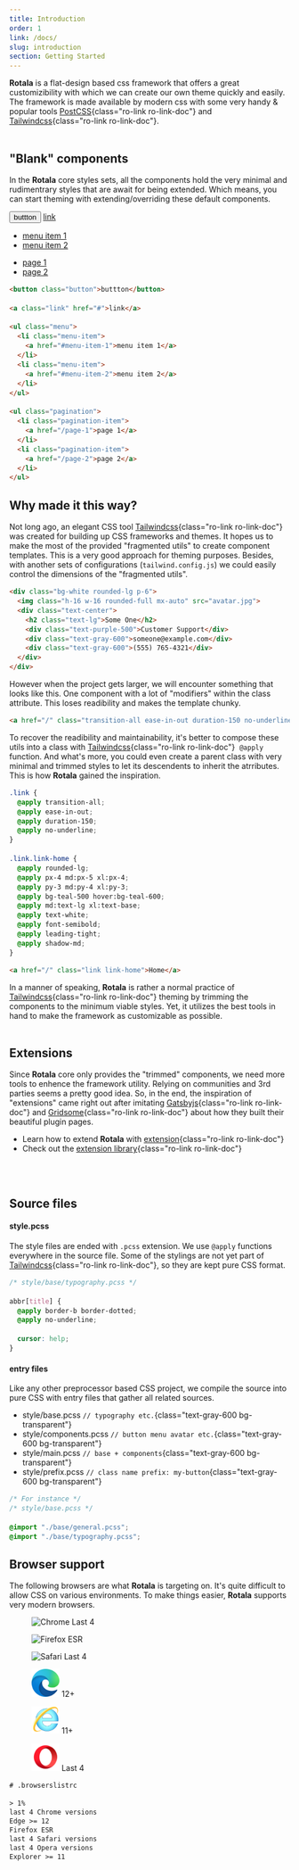 ```yaml
---
title: Introduction
order: 1
link: /docs/
slug: introduction
section: Getting Started
---
```


**Rotala** is a flat-design based css framework that offers a great customizibility with which we can create our own theme quickly and easily.
The framework is made available by modern css with some very handy & popular tools [PostCSS](https://postcss.org){class="ro-link ro-link-doc"} and [Tailwindcss](https://tailwindcss.com/){class="ro-link ro-link-doc"}.
<br>
<br>


## "Blank" components
In the **Rotala** core styles sets, all the components hold the very minimal and rudimentrary styles that are await for being extended. Which means, you can start theming with extending/overriding these default components.

<div class="flex flex-wrap items-center">
  <button class="button flex-1">buttton</button>
  <a class="link flex-1" href="#">link</a>
  <ul class="menu flex-1">
    <li class="menu-item">
      <a href="#menu-item-1">menu item 1</a>
    </li>
    <li class="menu-item">
      <a href="#menu-item-2">menu item 2</a>
    </li>
  </ul>
  <ul class="pagination flex-1">
    <li class="pagination-item">
      <a href="/">page 1</a>
    </li>
    <li class="pagination-item">
      <a href="/">page 2</a>
    </li>
  </ul>
</div>

```html {}
<button class="button">buttton</button>

<a class="link" href="#">link</a>

<ul class="menu">
  <li class="menu-item">
    <a href="#menu-item-1">menu item 1</a>
  </li>
  <li class="menu-item">
    <a href="#menu-item-2">menu item 2</a>
  </li>
</ul>

<ul class="pagination">
  <li class="pagination-item">
    <a href="/page-1">page 1</a>
  </li>
  <li class="pagination-item">
    <a href="/page-2">page 2</a>
  </li>
</ul>
```



## Why made it this way?
Not long ago, an elegant CSS tool [Tailwindcss](https://tailwindcss.com/){class="ro-link ro-link-doc"} was created for building up CSS frameworks and themes. It hopes us to make the most of the provided "fragmented utils" to create component templates. This is a very good approach for theming purposes. Besides, with another sets of configurations (`tailwind.config.js`) we could easily control the dimensions of the "fragmented utils".

```html {}
<div class="bg-white rounded-lg p-6">
  <img class="h-16 w-16 rounded-full mx-auto" src="avatar.jpg">
  <div class="text-center">
    <h2 class="text-lg">Some One</h2>
    <div class="text-purple-500">Customer Support</div>
    <div class="text-gray-600">someone@example.com</div>
    <div class="text-gray-600">(555) 765-4321</div>
  </div>
</div>
```

However when the project gets larger, we will encounter something that looks like this. One component with a lot of "modifiers" within the class attribute. This loses readibility and makes the template chunky.

```html {}
<a href="/" class="transition-all ease-in-out duration-150 no-underline rounded-lg px-4 md:px-5 xl:px-4 py-3 md:py-4 xl:py-3 bg-teal-500 hover:bg-teal-600 md:text-lg xl:text-base text-white font-semibold leading-tight shadow-md">Home</a>
```

To recover the readibility and maintainability, it's better to compose these utils into a class with [Tailwindcss](https://tailwindcss.com/){class="ro-link ro-link-doc"}&nbsp; `@apply` function. And what's more, you could even create a parent class with very minimal and trimmed styles to let its descendents to inherit the atrributes. This is how **Rotala** gained the inspiration.

```css
.link {
  @apply transition-all;
  @apply ease-in-out;
  @apply duration-150;
  @apply no-underline;
}

.link.link-home {
  @apply rounded-lg;
  @apply px-4 md:px-5 xl:px-4;
  @apply py-3 md:py-4 xl:py-3;
  @apply bg-teal-500 hover:bg-teal-600;
  @apply md:text-lg xl:text-base;
  @apply text-white;
  @apply font-semibold;
  @apply leading-tight;
  @apply shadow-md;
}
```
```html {}
<a href="/" class="link link-home">Home</a>
```


In a manner of speaking, **Rotala** is rather a normal practice of [Tailwindcss](https://tailwindcss.com/){class="ro-link ro-link-doc"} theming by trimming the components to the minimum viable styles. Yet, it utilizes the best tools in hand to make the framework as customizable as possible.
<br>
<br>



## Extensions
Since **Rotala** core only provides the "trimmed" components, we need more tools to enhence the framework utility. Relying on communities and 3rd parties seems a pretty good idea. So, in the end, the inspiration of "extensions" came right out after imitating [Gatsbyjs](https://www.gatsbyjs.org/){class="ro-link ro-link-doc"} and [Gridsome](https://gridsome.org/){class="ro-link ro-link-doc"} about how they built their beautiful plugin pages.

- Learn how to extend **Rotala** with [extension](/docs/extension){class="ro-link ro-link-doc"}
- Check out the [extension library](/extensions){class="ro-link ro-link-doc"}
<br>
<br>


## Source files
#### style.pcss
The style files are ended with `.pcss` extension. We use `@apply` functions everywhere in the source file. Some of the stylings are not yet part of [Tailwindcss](https://tailwindcss.com/){class="ro-link ro-link-doc"}, so they are kept pure CSS format.

```css {}
/* style/base/typography.pcss */

abbr[title] {
  @apply border-b border-dotted;
  @apply no-underline;

  cursor: help;
}
```



#### entry files
Like any other preprocessor based CSS project, we compile the source into pure CSS with entry files that gather all related sources.

- style/base.pcss `// typography etc.`{class="text-gray-600 bg-transparent"}
- style/components.pcss `// button menu avatar etc.`{class="text-gray-600 bg-transparent"}
- style/main.pcss `// base + components`{class="text-gray-600 bg-transparent"}
- style/prefix.pcss `// class name prefix: my-button`{class="text-gray-600 bg-transparent"}

```css {}
/* For instance */
/* style/base.pcss */

@import "./base/general.pcss";
@import "./base/typography.pcss";
```



## Browser support
The following browsers are what **Rotala** is targeting on. It's quite difficult to allow CSS on various environments. To make things easier, **Rotala** supports very modern browsers.

<div class="flex flex-wrap items-center justify-between">
  <figure class="py-4 sm:w-auto w-1/3">
    <img class="mx-auto" src="https://raw.githubusercontent.com/alrra/browser-logos/master/src/chrome/chrome.svg?sanitize=true" width="50" alt="Chrome">
    <caption class="block mx-auto text-gray-700 py-4">
      Last 4
    </caption>
  </figure>
  <figure class="py-4 sm:w-auto w-1/3">
    <img class="mx-auto" src="https://raw.githubusercontent.com/alrra/browser-logos/master/src/firefox/firefox.svg?sanitize=true" width="50" alt="Firefox">
    <caption class="block mx-auto text-gray-700 py-4">
      ESR
    </caption>
  </figure>
  <figure class="py-4 sm:w-auto w-1/3">
    <img class="mx-auto" src="https://raw.githubusercontent.com/alrra/browser-logos/master/src/safari-ios/safari-ios.svg?sanitize=true" width="50" alt="Safari">
    <caption class="block mx-auto text-gray-700 py-4">
      Last 4
    </caption>
  </figure>
  <figure class="py-4 sm:w-auto w-1/3">
    <img class="mx-auto" src="https://raw.githubusercontent.com/alrra/browser-logos/master/src/edge/edge.svg?sanitize=true" width="50" alt="Edge">
    <caption class="block mx-auto text-gray-700 py-4">
      12+
    </caption>
  </figure>
  <figure class="py-4 sm:w-auto w-1/3">
    <img class="mx-auto" src="https://raw.githubusercontent.com/alrra/browser-logos/master/src/archive/internet-explorer_9-11/internet-explorer_9-11.svg?sanitize=true" width="50" alt="IE">
    <caption class="block mx-auto text-gray-700 py-4">
      11+
    </caption>
  </figure>
  <figure class="py-4 sm:w-auto w-1/3">
    <img class="mx-auto" src="https://raw.githubusercontent.com/alrra/browser-logos/master/src/opera/opera.svg?sanitize=true" width="50" alt="Opera">
    <caption class="block mx-auto text-gray-700 py-4">
      Last 4
    </caption>
  </figure>
</div>

```browserslist {}
# .browserslistrc

> 1%
last 4 Chrome versions
Edge >= 12
Firefox ESR
last 4 Safari versions
last 4 Opera versions
Explorer >= 11
```
